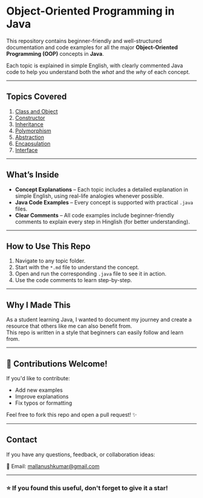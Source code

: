 #  Object-Oriented Programming in Java

This repository contains beginner-friendly and well-structured documentation and code examples for all the major **Object-Oriented Programming (OOP)** concepts in **Java**.

Each topic is explained in simple English, with clearly commented Java code to help you understand both the *what* and the *why* of each concept.

---

##  Topics Covered

1. [Class and Object](./01_Class_and_Object/ClassExplanation.md)
2. [Constructor](./02_Constructor/ConstructorExplanation.md)
3. [Inheritance](./03_Inheritance/InheritanceExplanation.md)
4. [Polymorphism](./04_Polymorphism/PolymorphismExplanation.md)
5. [Abstraction](./05_Abstraction/AbstractionExplanation.md)
6. [Encapsulation](./06_Encapsulation/EncapsulationExplanation.md)
7. [Interface](./07_Interface/InterfaceExplanation.md)

---

##  What’s Inside

-  **Concept Explanations** – Each topic includes a detailed explanation in simple English, using real-life analogies whenever possible.
-  **Java Code Examples** – Every concept is supported with practical `.java` files.
-  **Clear Comments** – All code examples include beginner-friendly comments to explain every step in Hinglish (for better understanding).

---

##  How to Use This Repo

1. Navigate to any topic folder.
2. Start with the `*.md` file to understand the concept.
3. Open and run the corresponding `.java` file to see it in action.
4. Use the code comments to learn step-by-step.

---

##  Why I Made This

As a student learning Java, I wanted to document my journey and create a resource that others like me can also benefit from.  
This repo is written in a style that beginners can easily follow and learn from.

---

## 🤝 Contributions Welcome!

If you'd like to contribute:
- Add new examples
- Improve explanations
- Fix typos or formatting

Feel free to fork this repo and open a pull request! ✨

---

##  Contact

If you have any questions, feedback, or collaboration ideas:

📧 Email: mallanushkumar@gmail.com

---

### ⭐ If you found this useful, don't forget to give it a star!
